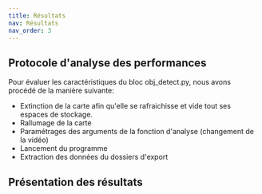 ```yaml
---
title: Résultats
nav: Résultats
nav_order: 3
---
```

## Protocole d'analyse des performances
Pour évaluer les caractéristiques du bloc obj_detect.py, nous avons procédé de la manière suivante:
* Extinction de la carte afin qu'elle se rafraichisse et vide tout ses espaces de stockage.
* Rallumage de la carte
* Paramétrages des arguments de la fonction d'analyse (changement de la vidéo)
* Lancement du programme
* Extraction des données du dossiers d'export

## Présentation des résultats